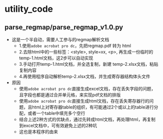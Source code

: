 # utility_code

## parse_regmap/parse_regmap_v1.0.py
- 这是一个半自动，需要人工参与的regmap解析文档
  - 1.使用`adobe acrobat pro dc`，先把regmap.pdf 转为 html
  - 2.去除html中的一些标签：\<style>, style=xx, \<p>, 再生成一份临时的temp-1.html文档，这2步可以自动实现
  - 3.手动打开temp-1.html文档，并全选复制，新建 temp-2.xlsx文档，粘贴复制内容
  - 4.再使用程序自动解析temp-2.xlsx文档，并生成寄存器结构体头文件
- 原因
  - 使用`adobe acrobat pro dc`直接生成excel文档，存在丢失字段的问题，且字段也都是通过合并单元格，来实现pdf文档的排版
  - 使用`adobe acrobat pro dc`直接生成html文档，存在丢失寄存器行的问题，且html上对寄存器table的组织，有可能通过2个或以上的table进行分配，或者一个table中填充多个空行
  - 结合上述2种方式的优缺点，通过先转成html文档，再处理html，再复制到excel文档中，可有效避免上述的2种坑
  - 这也是本程序的由来
